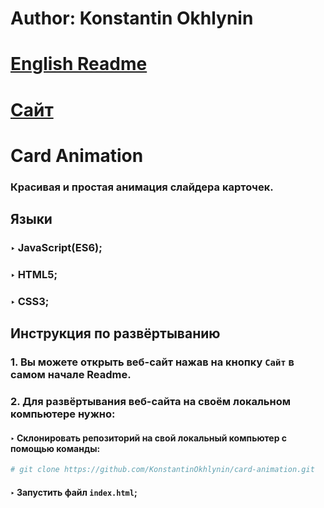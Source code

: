 # Author: Konstantin Okhlynin
# [**English Readme**](https://github.com/KonstantinOkhlynin/card-animation/blob/main/README.EN.md)
# [**Сайт**](https://konstantinokhlynin.github.io/card-animation/)
# Card Animation
### Красивая и простая анимация слайдера карточек. 
## Языки
### ‣ JavaScript(ES6);
### ‣ HTML5;
### ‣ CSS3;
## Инструкция по развёртыванию
### 1. Вы можете открыть веб-сайт нажав на кнопку `Сайт` в самом начале Readme.
### 2. Для развёртывания веб-сайта на своём локальном компьютере нужно:
#### ‣ Склонировать репозиторий на свой локальный компьютер c помощью команды:
```bash
# git clone https://github.com/KonstantinOkhlynin/card-animation.git
``` 
#### ‣ Запустить файл `index.html`;
